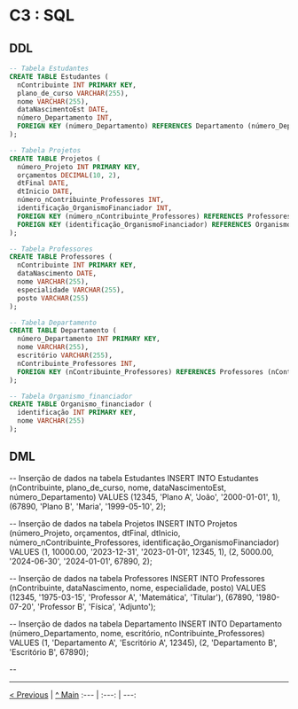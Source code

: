 # C3 : SQL

## DDL

```sql
-- Tabela Estudantes
CREATE TABLE Estudantes (
  nContribuinte INT PRIMARY KEY,
  plano_de_curso VARCHAR(255),
  nome VARCHAR(255),
  dataNascimentoEst DATE,
  número_Departamento INT,
  FOREIGN KEY (número_Departamento) REFERENCES Departamento (número_Departamento)
);

-- Tabela Projetos
CREATE TABLE Projetos (
  número_Projeto INT PRIMARY KEY,
  orçamentos DECIMAL(10, 2),
  dtFinal DATE,
  dtInicio DATE,
  número_nContribuinte_Professores INT,
  identificação_OrganismoFinanciador INT,
  FOREIGN KEY (número_nContribuinte_Professores) REFERENCES Professores (nContribuinte),
  FOREIGN KEY (identificação_OrganismoFinanciador) REFERENCES Organismo_financiador (identificação)
);

-- Tabela Professores
CREATE TABLE Professores (
  nContribuinte INT PRIMARY KEY,
  dataNascimento DATE,
  nome VARCHAR(255),
  especialidade VARCHAR(255),
  posto VARCHAR(255)
);

-- Tabela Departamento
CREATE TABLE Departamento (
  número_Departamento INT PRIMARY KEY,
  nome VARCHAR(255),
  escritório VARCHAR(255),
  nContribuinte_Professores INT,
  FOREIGN KEY (nContribuinte_Professores) REFERENCES Professores (nContribuinte)
);

-- Tabela Organismo_financiador
CREATE TABLE Organismo_financiador (
  identificação INT PRIMARY KEY,
  nome VARCHAR(255)
);

```

## DML

-- Inserção de dados na tabela Estudantes
INSERT INTO Estudantes (nContribuinte, plano_de_curso, nome, dataNascimentoEst, número_Departamento)
VALUES (12345, 'Plano A', 'João', '2000-01-01', 1),
       (67890, 'Plano B', 'Maria', '1999-05-10', 2);

-- Inserção de dados na tabela Projetos
INSERT INTO Projetos (número_Projeto, orçamentos, dtFinal, dtInicio, número_nContribuinte_Professores, identificação_OrganismoFinanciador)
VALUES (1, 10000.00, '2023-12-31', '2023-01-01', 12345, 1),
       (2, 5000.00, '2024-06-30', '2024-01-01', 67890, 2);

-- Inserção de dados na tabela Professores
INSERT INTO Professores (nContribuinte, dataNascimento, nome, especialidade, posto)
VALUES (12345, '1975-03-15', 'Professor A', 'Matemática', 'Titular'),
       (67890, '1980-07-20', 'Professor B', 'Física', 'Adjunto');

-- Inserção de dados na tabela Departamento
INSERT INTO Departamento (número_Departamento, nome, escritório, nContribuinte_Professores)
VALUES (1, 'Departamento A', 'Escritório A', 12345),
       (2, 'Departamento B', 'Escritório B', 67890);

--


---
[< Previous](rebd04.md) | [^ Main](https://github.com/JoseMSoares/TCM22-SIBD-G04)
:--- | :---: | ---: 